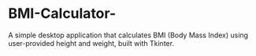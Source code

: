 # BMI-Calculator-
A simple desktop application that calculates BMI (Body Mass Index) using user-provided height and weight, built with Tkinter.
